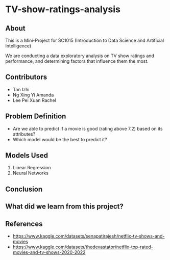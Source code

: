# TV-show-ratings-analysis

## About

This is a Mini-Project for SC1015 (Introduction to Data Science and Artificial Intelligence)

We are conducting a data exploratory analysis on TV show ratings and performance, and determining factors that influence them the most.

  
## Contributors

- Tan Izhi
- Ng Xing Yi Amanda
- Lee Pei Xuan Rachel

## Problem Definition

- Are we able to predict if a movie is good (rating above 7.2) based on its attributes?
- Which model would be the best to predict it?

## Models Used

1. Linear Regression
2. Neural Networks

## Conclusion


## What did we learn from this project?


## References

- <https://www.kaggle.com/datasets/senapatirajesh/netflix-tv-shows-and-movies>
- <https://www.kaggle.com/datasets/thedevastator/netflix-top-rated-movies-and-tv-shows-2020-2022>
